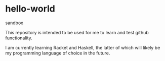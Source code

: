 hello-world
===========

sandbox

This repository is intended to be used for me to learn and test github functionality.


I am currently learning Racket and Haskell, the latter of which will likely be my programming language of choice in the future.
